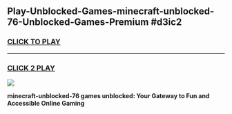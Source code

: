 
## Play-Unblocked-Games-minecraft-unblocked-76-Unblocked-Games-Premium #d3ic2
<h3>
<a href="https://premium.freeplayer.one?title=minecraft-unblocked-76&ref=12M">CLICK TO PLAY</a></h3>
<hr>

<h3>
<a href="https://premium.freeplayer.one?title=minecraft-unblocked-76&ref=12M">CLICK 2 PLAY</a>
  
</h3>

<a href="https://premium.freeplayer.one?title=minecraft-unblocked-76&ref=12M"><img src="https://clearcache.store/games.png"></a>


**minecraft-unblocked-76 games unblocked: Your Gateway to Fun and Accessible Online Gaming**

